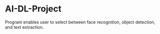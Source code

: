 # AI-DL-Project
Program enables user to select between face recognition, object detection, and text extraction.
